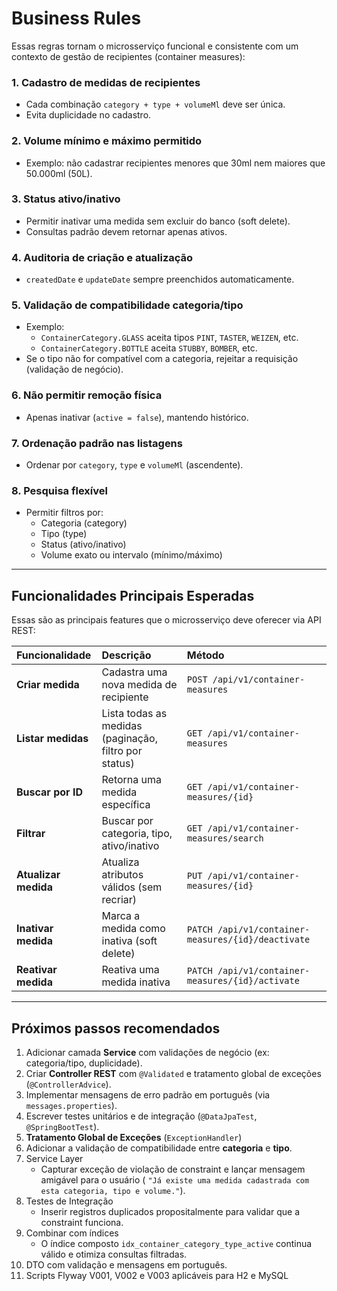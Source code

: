 # Business Rules

Essas regras tornam o microsserviço funcional e consistente com um contexto de gestão de recipientes (container
measures):

### 1. Cadastro de medidas de recipientes

* Cada combinação `category + type + volumeMl` deve ser única.
* Evita duplicidade no cadastro.

### 2. Volume mínimo e máximo permitido

* Exemplo: não cadastrar recipientes menores que 30ml nem maiores que 50.000ml (50L).

### 3. Status ativo/inativo

* Permitir inativar uma medida sem excluir do banco (soft delete).
* Consultas padrão devem retornar apenas ativos.

### 4. Auditoria de criação e atualização

* `createdDate` e `updateDate` sempre preenchidos automaticamente.

### 5. Validação de compatibilidade categoria/tipo

* Exemplo:
    * `ContainerCategory.GLASS` aceita tipos `PINT`, `TASTER`, `WEIZEN`, etc.
    * `ContainerCategory.BOTTLE` aceita `STUBBY`, `BOMBER`, etc.
* Se o tipo não for compatível com a categoria, rejeitar a requisição (validação de negócio).

### 6. Não permitir remoção física

* Apenas inativar (`active = false`), mantendo histórico.

### 7. Ordenação padrão nas listagens

* Ordenar por `category`, `type` e `volumeMl` (ascendente).

### 8. Pesquisa flexível

* Permitir filtros por:
    * Categoria (category)
    * Tipo (type)
    * Status (ativo/inativo)
    * Volume exato ou intervalo (mínimo/máximo)

---

## Funcionalidades Principais Esperadas

Essas são as principais features que o microsserviço deve oferecer via API REST:

| Funcionalidade       | Descrição                                             | Método                                             |
|:---------------------|:------------------------------------------------------|:---------------------------------------------------|
| **Criar medida**     | Cadastra uma nova medida de recipiente                | `POST /api/v1/container-measures`                  |
| **Listar medidas**   | Lista todas as medidas (paginação, filtro por status) | `GET /api/v1/container-measures`                   |
| **Buscar por ID**    | Retorna uma medida específica                         | `GET /api/v1/container-measures/{id}`              |
| **Filtrar**          | Buscar por categoria, tipo, ativo/inativo             | `GET /api/v1/container-measures/search`            |
| **Atualizar medida** | Atualiza atributos válidos (sem recriar)              | `PUT /api/v1/container-measures/{id}`              |
| **Inativar medida**  | Marca a medida como inativa (soft delete)             | `PATCH /api/v1/container-measures/{id}/deactivate` |
| **Reativar medida**  | Reativa uma medida inativa                            | `PATCH /api/v1/container-measures/{id}/activate`   |

---

## Próximos passos recomendados

1. Adicionar camada **Service** com validações de negócio (ex: categoria/tipo, duplicidade).
2. Criar **Controller REST** com `@Validated` e tratamento global de exceções (`@ControllerAdvice`).
3. Implementar mensagens de erro padrão em português (via `messages.properties`).
4. Escrever testes unitários e de integração (`@DataJpaTest`, `@SpringBootTest`).
5. **Tratamento Global de Exceções** (`ExceptionHandler`)
6. Adicionar a validação de compatibilidade entre **categoria** e **tipo**.
7. Service Layer
    * Capturar exceção de violação de constraint e lançar mensagem amigável para o usuário (
      `"Já existe uma medida cadastrada com esta categoria, tipo e volume."`).
8. Testes de Integração
    * Inserir registros duplicados propositalmente para validar que a constraint funciona.
9. Combinar com índices
    * O índice composto `idx_container_category_type_active` continua válido e otimiza consultas filtradas.
10. DTO com validação e mensagens em português.
11. Scripts Flyway V001, V002 e V003 aplicáveis para H2 e MySQL
